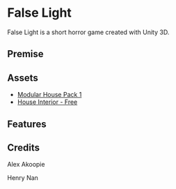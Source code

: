 # False Light
False Light is a short horror game created with Unity 3D.

## Premise

## Assets
- [Modular House Pack 1](https://assetstore.unity.com/packages/3d/environments/urban/modular-house-pack-1-236466)
- [House Interior - Free](https://assetstore.unity.com/packages/3d/props/interior/house-interior-free-258782)

## Features

## Credits
Alex Akoopie

Henry Nan

